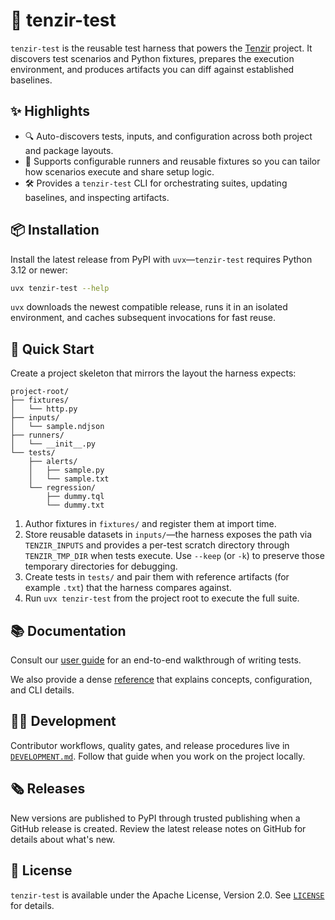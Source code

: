 # 🧪 tenzir-test

`tenzir-test` is the reusable test harness that powers the
[Tenzir](https://github.com/tenzir/tenzir) project. It discovers test scenarios
and Python fixtures, prepares the execution environment, and produces artifacts
you can diff against established baselines.

## ✨ Highlights

- 🔍 Auto-discovers tests, inputs, and configuration across both project and
  package layouts.
- 🧩 Supports configurable runners and reusable fixtures so you can tailor how
  scenarios execute and share setup logic.
- 🛠️ Provides a `tenzir-test` CLI for orchestrating suites, updating baselines,
  and inspecting artifacts.

## 📦 Installation

Install the latest release from PyPI with `uvx`—`tenzir-test` requires Python
3.12 or newer:

```sh
uvx tenzir-test --help
```

`uvx` downloads the newest compatible release, runs it in an isolated
environment, and caches subsequent invocations for fast reuse.

## 🚀 Quick Start

Create a project skeleton that mirrors the layout the harness expects:

```text
project-root/
├── fixtures/
│   └── http.py
├── inputs/
│   └── sample.ndjson
├── runners/
│   └── __init__.py
└── tests/
    ├── alerts/
    │   ├── sample.py
    │   └── sample.txt
    └── regression/
        ├── dummy.tql
        └── dummy.txt
```

1. Author fixtures in `fixtures/` and register them at import time.
2. Store reusable datasets in `inputs/`—the harness exposes the path via
   `TENZIR_INPUTS` and provides a per-test scratch directory through
   `TENZIR_TMP_DIR` when tests execute.
   Use `--keep` (or `-k`) to preserve those temporary directories for debugging.
3. Create tests in `tests/` and pair them with reference artifacts (for example
   `.txt`) that the harness compares against.
4. Run `uvx tenzir-test` from the project root to execute the full suite.

## 📚 Documentation

Consult our [user guide](https://docs.tenzir.com/guides/testing/write-tests)
for an end-to-end walkthrough of writing tests.

We also provide a dense [reference](https://docs.tenzir.com/reference/test) that
explains concepts, configuration, and CLI details.

## 🧑‍💻 Development

Contributor workflows, quality gates, and release procedures live in
[`DEVELOPMENT.md`](DEVELOPMENT.md). Follow that guide when you work on the
project locally.

## 🗞️ Releases

New versions are published to PyPI through trusted publishing when a GitHub
release is created. Review the latest release notes on GitHub for details about
what's new.

## 📜 License

`tenzir-test` is available under the Apache License, Version 2.0. See
[`LICENSE`](LICENSE) for details.
